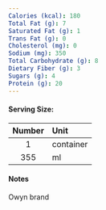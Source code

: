 ```yaml
---
Calories (kcal): 180
Total Fat (g): 7
Saturated Fat (g): 1
Trans Fat (g): 0
Cholesterol (mg): 0
Sodium (mg): 350
Total Carbohydrate (g): 8
Dietary Fiber (g): 3
Sugars (g): 4
Protein (g): 20
---
```

#### Serving Size:

| Number | Unit      |
| :----: | :-------- |
|   1    | container |
|  355   | ml        |
#### Notes
Owyn brand
